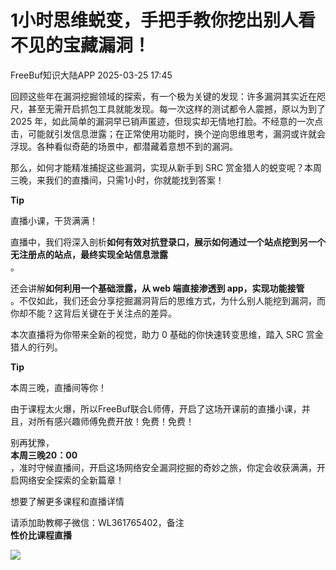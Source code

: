 #  1小时思维蜕变，手把手教你挖出别人看不见的宝藏漏洞！   
 FreeBuf知识大陆APP   2025-03-25 17:45  
  
回顾这些年在漏洞挖掘领域的探索，有一个极为关键的发现：许多漏洞其实近在咫尺，甚至无需开启抓包工具就能发现。每一次这样的测试都令人震撼，原以为到了 2025 年，如此简单的漏洞早已销声匿迹，但现实却无情地打脸。不经意的一次点击，可能就引发信息泄露；在正常使用功能时，换个逆向思维思考，漏洞或许就会浮现。各种看似奇葩的场景中，都潜藏着意想不到的漏洞。  
  
  
那么，如何才能精准捕捉这些漏洞，实现从新手到 SRC 赏金猎人的蜕变呢？本周三晚，来我们的直播间，只需1小时，你就能找到答案！  
  
  
**Tip**  
  
  
  
直播小课，干货满满！  
  
直播中，我们将深入剖析**如何有效对抗登录口，展示如何通过一个站点挖到另一个无注册点的站点，最终实现全站信息泄露**  
。  
  
  
还会讲解**如何利用一个基础泄露，从 web 端直接渗透到 app，实现功能接管**  
。不仅如此，我们还会分享挖掘漏洞背后的思维方式，为什么别人能挖到漏洞，而你却不能？这背后关键在于关注点的差异。  
  
  
本次直播将为你带来全新的视觉，助力 0 基础的你快速转变思维，踏入 SRC 赏金猎人的行列。  
  
  
**Tip**  
  
  
  
本周三晚，直播间等你！  
  
由于课程太火爆，所以FreeBuf联合L师傅，开启了这场开课前的直播小课，并且，对所有感兴趣师傅免费开放！免费！免费！  
  
  
别再犹豫，  
**本周三晚20：00**  
，准时守候直播间，开启这场网络安全漏洞挖掘的奇妙之旅，你定会收获满满，开启网络安全探索的全新篇章！  
  
  
  
  
  
想要了解更多课程和直播详情  
  
请添加助教椰子微信：WL361765402，备注  
**性价比课程直播**  
  
![](https://mmbiz.qpic.cn/mmbiz_jpg/HaJr68L1tTTxL5UnV8zgRHkFicW65OicjhGZ5mh20ia300Gzkty8kz5PzEia0TxaaJd8HNuic4vgMD35SrowRw4DK7A/640?wx_fmt=jpeg&from=appmsg "")  
  
  
  
